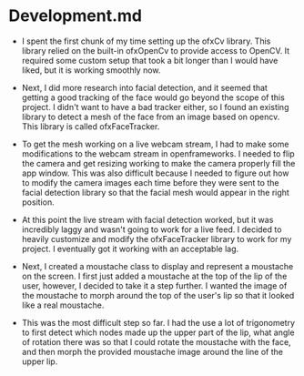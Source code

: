 # Development.md

-  I spent the first chunk of my time setting up the ofxCv library. This library relied on the built-in ofxOpenCv to provide access to OpenCV. It required some custom setup that took a bit longer than I would have liked, but it is working smoothly now.

- Next, I did more research into facial detection, and it seemed that getting a good tracking of the face would go beyond the scope of this project. I didn't want to have a bad tracker either, so I found an existing library to detect a mesh of the face from an image based on opencv. This library is called ofxFaceTracker.

- To get the mesh working on a live webcam stream, I had to make some modifications to the webcam stream in openframeworks. I needed to flip the camera and get resizing working to make the camera properly fill the app window. This was also difficult because I needed to figure out how to modify the camera images each time before they were sent to the facial detection library so that the facial mesh would appear in the right position.

- At this point the live stream with facial detection worked, but it was incredibly laggy and wasn't going to work for a live feed. I decided to heavily customize and modify the ofxFaceTracker library to work for my project. I eventually got it working with an acceptable lag.

- Next, I created a moustache class to display and represent a moustache on the screen. I first just added a moustache at the top of the lip of the user, however, I decided to take it a step further. I wanted the image of the moustache to morph around the top of the user's lip so that it looked like a real moustache.

- This was the most difficult step so far. I had the use a lot of trigonometry to first detect which nodes made up the upper part of the lip, what angle of rotation there was so that I could rotate the moustache with the face, and then morph the provided moustache image around the line of the upper lip.

